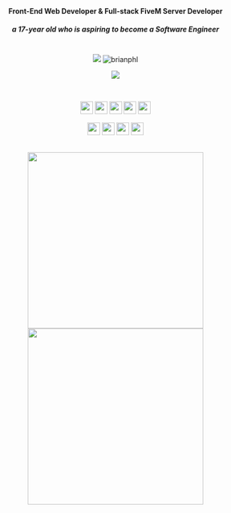 <br>

<h4 align="center">Front-End Web Developer & Full-stack FiveM Server Developer</h4>
<h5 align="center">a 17-year old who is aspiring to become a Software Engineer</h5>

<br>

<div align="center"> 
  <img src="https://wakatime.com/badge/user/3ba6613c-b4e3-4d54-8954-c34c595f46c2.svg" />
  <img src="https://komarev.com/ghpvc/?username=brianphl&color=e9204f" alt="brianphl" />
</div>

<div align="center">
  
  [<img src="https://img.shields.io/badge/Visit-My_Portfolio-e9204f?style=default" />](https://brianphl.github.io/)
  
</div>

<br>

<p align="center">
  <img src="https://img.shields.io/badge/html5-%23E34F26.svg?style=for-the-badge&logo=html5&logoColor=white"  height="25"/>
  <img src="https://img.shields.io/badge/css3-%231572B6.svg?style=for-the-badge&logo=css3&logoColor=white"  height="25"/>
  <img src="https://img.shields.io/badge/SASS-hotpink.svg?style=for-the-badge&logo=SASS&logoColor=white"  height="25"/>
  <img src="https://img.shields.io/badge/typescript-%23007ACC.svg?style=for-the-badge&logo=typescript&logoColor=white"  height="25"/>
  <img src="https://img.shields.io/badge/javascript-%23323330.svg?style=for-the-badge&logo=javascript&logoColor=%23F7DF1E"  height="25"/>
</p>

<p align="center">
  <img src="https://img.shields.io/badge/lua-%23007ACC.svg?style=for-the-badge&logo=lua&logoColor=white"  height="25"/>
  <img src="https://img.shields.io/badge/git-%23F05033.svg?style=for-the-badge&logo=git&logoColor=white"  height="25"/>
  <img src="https://img.shields.io/badge/mysql-%2300758F.svg?style=for-the-badge&logo=mysql&logoColor=white"  height="25"/>
  <img src="https://img.shields.io/badge/svelte-%23E34F26.svg?style=for-the-badge&logo=svelte&logoColor=white"  height="25"/>
</p>

<br>

<div align="center">
   <img width="350" src="https://github-readme-stats.vercel.app/api?username=brianphl&count_private=true&include_all_commits=true&show_icons=true&hide_border=true&title_color=e9204f&icon_color=e9204f&text_color=ffffff&bg_color=101010" />
   <img width="350" src="http://github-readme-streak-stats.herokuapp.com?user=brianphl&theme=dark&date_format=M%20j%5B%2C%20Y%5D&background=000000&ring=e9204f&sideLabels=ffffff&fire=ffffff&currStreakLabel=e9204f&background=101010&hide_border=true" />
</div>

<br>
